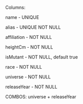 Columns:

name - UNIQUE

alias - UNIQUE NOT NULL

affiliation - NOT NULL

heightCm - NOT NULL

isMutant - NOT NULL, default true

race - NOT NULL

universe - NOT NULL

releaseYear - NOT NULL


COMBOS:
universe + releaseYear